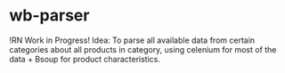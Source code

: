 # wb-parser

!RN Work in Progress!
Idea: To parse all available data from certain categories about all products in category, using celenium for most of the data + Bsoup for product characteristics.
